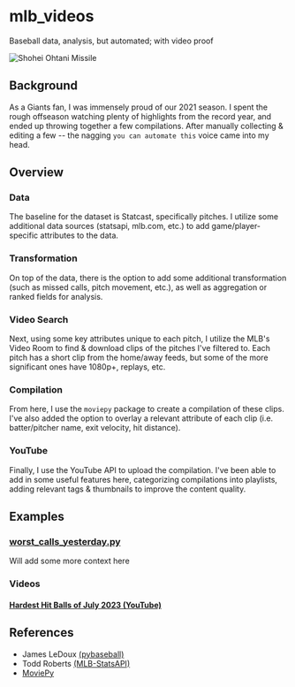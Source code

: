 # mlb_videos

Baseball data, analysis, but automated; with video proof

![Shohei Ohtani Missile](img/MLB_Hardest_Hits_July_2023.gif)

## Background 

As a Giants fan, I was immensely proud of our 2021 season. I spent the rough offseason watching plenty of highlights from the record year, and ended up throwing together a few compilations. After manually collecting & editing a few -- the nagging `you can automate this` voice came into my head. 

## Overview

### Data 
The baseline for the dataset is Statcast, specifically pitches. I utilize some additional data sources (statsapi, mlb.com, etc.) to add game/player-specific attributes to the data. 

### Transformation

On top of the data, there is the option to add some additional transformation (such as missed calls, pitch movement, etc.), as well as aggregation or ranked fields for analysis. 

### Video Search

Next, using some key attributes unique to each pitch, I utilize the MLB's Video Room to find & download clips of the pitches I've filtered to. Each pitch has a short clip from the home/away feeds, but some of the more significant ones have 1080p+, replays, etc. 

### Compilation

From here, I use the `moviepy` package to create a compilation of these clips. I've also added the option to overlay a relevant attribute of each clip (i.e. batter/pitcher name, exit velocity, hit distance). 

### YouTube

Finally, I use the YouTube API to upload the compilation. I've been able to add in some useful features here, categorizing compilations into playlists, adding relevant tags & thumbnails to improve the content quality. 

## Examples

### [worst_calls_yesterday.py](scripts/worst_calls_yesterday.py)

Will add some more context here

### Videos

#### [Hardest Hit Balls of July 2023 (YouTube)](https://youtu.be/xruZbacqlQ8)




## References

- James LeDoux [(pybaseball)](https://github.com/jldbc/pybaseball)
- Todd Roberts [(MLB-StatsAPI)](https://github.com/toddrob99/MLB-StatsAPI)
- [MoviePy](https://github.com/Zulko/moviepy)